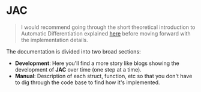 # JAC

> I would recommend going through the short theoretical introduction to Automatic Differentiation explained [here](https://github.com/tgautam03/jac.jl/blob/master/README.md) before moving forward with the implementation details.

The documentation is divided into two broad sections:

- **Development**: Here you'll find a more story like blogs showing the development of **JAC** over time (one step at a time).
- **Manual**: Description of each struct, function, etc so that you don't have to dig through the code base to find how it's implemented.